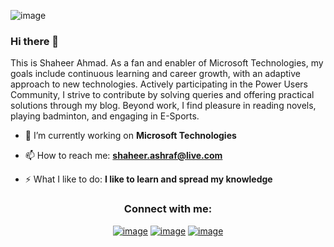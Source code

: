 ![image](https://github.com/shaheerahmadch/shaheerahmadch/assets/114233717/8b8a054d-faf5-4e96-b67f-1645cc81fc48)


### Hi there 👋

This is Shaheer Ahmad. As a fan and enabler of Microsoft Technologies, my goals include continuous learning and career growth, with an adaptive approach to new technologies. Actively participating in the Power Users Community, I strive to contribute by solving queries and offering practical solutions through my blog. Beyond work, I find pleasure in reading novels, playing badminton, and engaging in E-Sports.

- 🔭 I’m currently working on **Microsoft Technologies**

- 📫 How to reach me: **shaheer.ashraf@live.com**

- ⚡ What I like to do: **I like to learn and spread my knowledge**


  

<h3 align="center">Connect with me:</h3>
<div align="center">

[![image](https://img.shields.io/badge/LinkedIn-0077B5?style=for-the-badge&logo=linkedin&logoColor=white)](https://www.linkedin.com/in/shaheer-ahmad-ch/)
[![image](https://img.shields.io/badge/Instagram-E4405F?style=for-the-badge&logo=instagram&logoColor=white)](https://www.instagram.com/shaheer_ahmad_ch/)
[![image](https://img.shields.io/badge/Twitter-1DA1F2?style=for-the-badge&logo=twitter&logoColor=white)](https://twitter.com/ShaheerAhmadCh)
  
</div>
